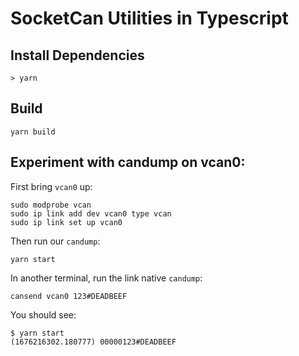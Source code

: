 # SocketCan Utilities in Typescript

## Install Dependencies

```
> yarn
```
## Build

```
yarn build
```

## Experiment with candump on vcan0:

First bring `vcan0` up:

```
sudo modprobe vcan
sudo ip link add dev vcan0 type vcan
sudo ip link set up vcan0
```

Then run our `candump`:

```
yarn start
```

In another terminal, run the link native `candump`:

```
cansend vcan0 123#DEADBEEF
```

You should see:

```
$ yarn start
(1676216302.180777) 00000123#DEADBEEF
```